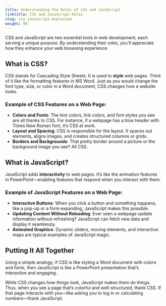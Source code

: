 ```yaml
---
title: Understanding the Roles of CSS and JavaScript
linktitle: CSS and JavaScript Roles
slug: css-javascript-explained
weight: 90
---
```


CSS and JavaScript are two essential tools in web development, each serving a unique purpose. By understanding their roles, you’ll appreciate how they enhance your web browsing experience.

## What is CSS?

CSS stands for Cascading Style Sheets. It is used to **style** web pages. Think of it like the formatting features in MS Word. Just as you would change the font type, size, or color in a Word document, CSS changes how a website looks.

### Example of CSS Features on a Web Page:

- **Colors and Fonts**: The text colors, link colors, and font styles you see are all thanks to CSS. For instance, if a webpage has a blue header with Times New Roman font, it’s CSS at work.
- **Layout and Spacing**: CSS is responsible for the layout. It spaces out elements, aligns images, and creates structured columns or grids.
- **Borders and Backgrounds**: That pretty border around a picture or the background image you see? All CSS.

## What is JavaScript?

JavaScript adds **interactivity** to web pages. It’s like the animation features in PowerPoint—enabling features that respond when you interact with them.

### Example of JavaScript Features on a Web Page:

- **Interactive Buttons**: When you click a button and something happens, like a pop-up or a form expanding, JavaScript makes this possible.
- **Updating Content Without Reloading**: Ever seen a webpage update information without refreshing? JavaScript can fetch new data and display it seamlessly.
- **Animated Graphics**: Dynamic sliders, moving elements, and interactive maps are typical examples of JavaScript magic.

## Putting It All Together

Using a simple analogy, if CSS is like styling a Word document with colors and fonts, then JavaScript is like a PowerPoint presentation that’s interactive and engaging.

While CSS changes _how things look_, JavaScript makes them _do things_. Thus, when you see a page that’s colorful and well-structured, thank CSS. If that page interacts with you—like asking you to log in or calculating numbers—thank JavaScript.
